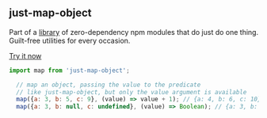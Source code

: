 ## just-map-object

Part of a [library](../../../../) of zero-dependency npm modules that do just do one thing.  
Guilt-free utilities for every occasion.

[Try it now](http://anguscroll.com/just/just-map-object)

```js
import map from 'just-map-object';

  // map an object, passing the value to the predicate
  // like just-map-object, but only the value argument is available
  map({a: 3, b: 5, c: 9}, (value) => value + 1); // {a: 4, b: 6, c: 10}
  map({a: 3, b: null, c: undefined}, (value) => Boolean); // {a: 3, b: false, c: false}
```
